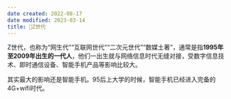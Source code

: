 ```yaml
---
date created: 2022-08-17
date modified: 2023-03-14
title: 🐤Z世代
---
```


Z世代，也称为“网生代”“互联网世代”“二次元世代”“数媒土著”，通常是指**1995年至2009年出生的一代人**，他们一出生就与网络信息时代无缝对接，受数字信息技术、即时通信设备、智能手机产品等影响比较大。

其实最大的影响还是智能手机。95后上大学的时候，智能手机已经进入完备的4G+wifi时代。
